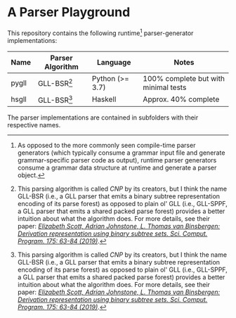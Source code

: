 # A Parser Playground

This repository contains the following runtime[^1] parser-generator implementations:

| Name   | Parser Algorithm | Language        | Notes                                |
| ----   | ---------------- | --------        | -----                                |
| pygll  | GLL-BSR[^2]      | Python (>= 3.7) | 100% complete but with minimal tests |
| hsgll  | GLL-BSR[^2]      | Haskell         | Approx. 40% complete                 |

The parser implementations are contained in subfolders with their respective names.

[^1]: As opposed to the more commonly seen compile-time parser generators (which typically consume a grammar input file and generate grammar-specific parser code as output), runtime parser generators consume a grammar data structure at runtime and generate a parser object.

[^2]: This parsing algorithm is called _CNP_ by its creators, but I think the name GLL-BSR (i.e., a GLL parser that emits a binary subtree representation encoding of its parse forest) as opposed to plain ol' GLL (i.e., GLL-SPPF, a GLL parser that emits a shared packed parse forest) provides a better intuition about what the algorithm does.
For more details, see their paper: [_Elizabeth Scott, Adrian Johnstone, L. Thomas van Binsbergen: Derivation representation using binary subtree sets. Sci. Comput. Program. 175: 63-84 (2019)_](https://doi.org/10.1016/j.scico.2019.01.008).
